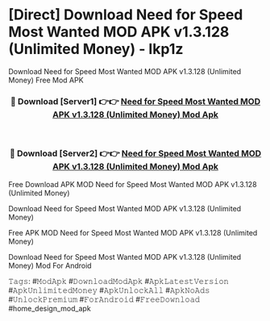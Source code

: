 # [Direct] Download Need for Speed Most Wanted MOD APK v1.3.128 (Unlimited Money) - lkp1z
Download Need for Speed Most Wanted MOD APK v1.3.128 (Unlimited Money) Free Mod APK

<div align="center">
<h3>🔴 Download [Server1] 👉👉 <a href="https://apk-comot.site?title=Need_for_Speed_Most_Wanted_MOD_APK_v1.3.128_(Unlimited_Money)">Need for Speed Most Wanted MOD APK v1.3.128 (Unlimited Money) Mod Apk</a></h3><br>

<h3>🔴 Download [Server2] 👉👉 <a href="https://apk-comot.site?title=Need_for_Speed_Most_Wanted_MOD_APK_v1.3.128_(Unlimited_Money)">Need for Speed Most Wanted MOD APK v1.3.128 (Unlimited Money) Mod Apk</a></h3>
</div>


Free Download APK MOD Need for Speed Most Wanted MOD APK v1.3.128 (Unlimited Money)

Download Need for Speed Most Wanted MOD APK v1.3.128 (Unlimited Money) 

Free APK MOD Need for Speed Most Wanted MOD APK v1.3.128 (Unlimited Money) 

Download Need for Speed Most Wanted MOD APK v1.3.128 (Unlimited Money) Mod For Android

𝚃𝚊𝚐𝚜: #𝙼𝚘𝚍𝙰𝚙𝚔 #𝙳𝚘𝚠𝚗𝚕𝚘𝚊𝚍𝙼𝚘𝚍𝙰𝚙𝚔 #𝙰𝚙𝚔𝙻𝚊𝚝𝚎𝚜𝚝𝚅𝚎𝚛𝚜𝚒𝚘𝚗 #𝙰𝚙𝚔𝚄𝚗𝚕𝚒𝚖𝚒𝚝𝚎𝚍𝙼𝚘𝚗𝚎𝚢 #𝙰𝚙𝚔𝚄𝚗𝚕𝚘𝚌𝚔𝙰𝚕𝚕 #𝙰𝚙𝚔𝙽𝚘𝙰𝚍𝚜 #𝚄𝚗𝚕𝚘𝚌𝚔𝙿𝚛𝚎𝚖𝚒𝚞𝚖 #𝙵𝚘𝚛𝙰𝚗𝚍𝚛𝚘𝚒𝚍 #𝙵𝚛𝚎𝚎𝙳𝚘𝚠𝚗𝚕𝚘𝚊𝚍 #home_design_mod_apk